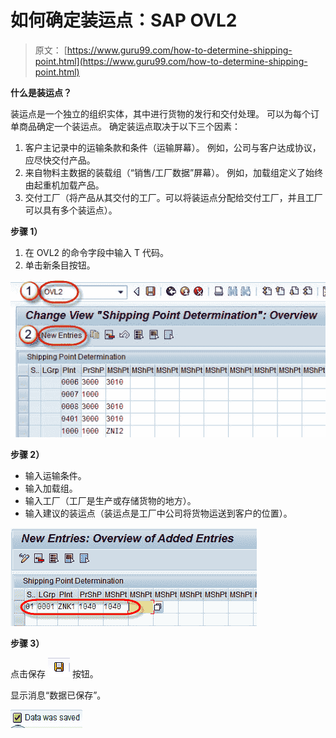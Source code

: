 # 如何确定装运点：SAP OVL2

> 原文： [https://www.guru99.com/how-to-determine-shipping-point.html](https://www.guru99.com/how-to-determine-shipping-point.html)

**什么是装运点？**

装运点是一个独立的组织实体，其中进行货物的发行和交付处理。 可以为每个订单商品确定一个装运点。 确定装运点取决于以下三个因素：

1.  客户主记录中的运输条款和条件（运输屏幕）。 例如，公司与客户达成协议，应尽快交付产品。
2.  来自物料主数据的装载组（“销售/工厂数据”屏幕）。 例如，加载组定义了始终由起重机加载产品。
3.  交付工厂（将产品从其交付的工厂。可以将装运点分配给交付工厂，并且工厂可以具有多个装运点）。

**步骤 1）**

1.  在 OVL2 的命令字段中输入 T 代码。
2.  单击新条目按钮。

![How to Determine Shipping Point: SAP OVL2](img/f595eb17136a6c8d2e9ec55378008e1e.png)

**步骤 2）**

*   输入运输条件。
*   输入加载组。
*   输入工厂（工厂是生产或存储货物的地方）。
*   输入建议的装运点（装运点是工厂中公司将货物运送到客户的位置）。

![How to Determine Shipping Point: SAP OVL2](img/8d347a796766beb8497907980cdb20bc.png)

**步骤 3）**

点击保存 ![How to Determine Shipping Point: SAP OVL2](img/f870b0998ddafab85ac2b0a459148624.png) 按钮。

显示消息“数据已保存”。

[![](img/2267308825a199899fe94fb94101c193.png)](/images/sap/2012/12/msg.png)